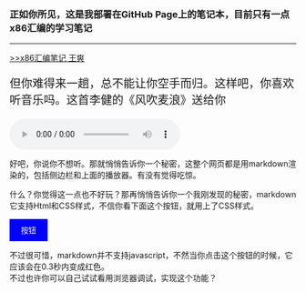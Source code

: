 
<h3>正如你所见，这是我部署在GitHub Page上的笔记本，目前只有一点x86汇编的学习笔记</h3>

------

[>>x86汇编笔记 王爽	](/assembly_language/)



<p style="font-size: 20px">但你难得来一趟，总不能让你空手而归。这样吧，你喜欢听音乐吗。这首李健的《风吹麦浪》送给你</p>

<audio id="musicPlayer" controls>
  <source src="./风吹麦浪.mp3" type="audio/mp3">
  Your browser does not support the audio element.
</audio>
<br>

<p>好吧，你说你不想听。那就悄悄告诉你一个秘密，这整个网页都是用markdown渲染的，包括侧边栏和上面的播放器。有没有觉得吃惊。</p>
<p>什么？你觉得这一点也不好玩？那再悄悄告诉你一个我刚发现的秘密，markdown它支持Html和CSS样式，不信你看下面这个按钮，就用上了CSS样式。</p>

<style>
    .button {
      background-color: blue;
      color: white;
      padding: 10px 20px;
      border: none;
      cursor: pointer;
      transition: background-color 0.3s ease;
    }

    .button.clicked {
      background-color: red;
    }
</style>

<button id="myButton" class="button">按钮</button>

<script>
  var button = document.getElementById("myButton");
  button.addEventListener("click", function() {
    button.classList.add("clicked");
  });
</script>

<p>不过很可惜，markdown并不支持javascript，不然当你点击这个按钮的时候，它应该会在0.3秒内变成红色。<br>
不过也许你可以自己试试看用浏览器调试，实现这个功能？</p>

